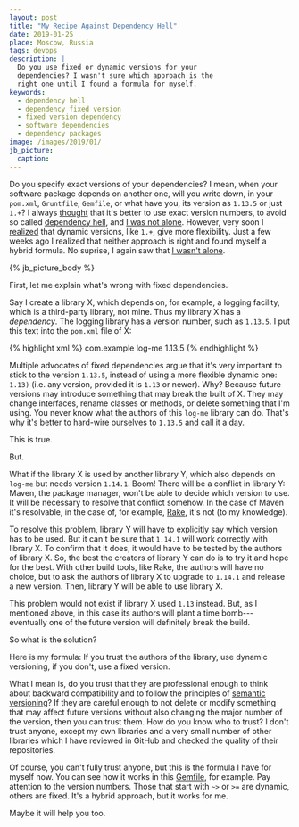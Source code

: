 ```yaml
---
layout: post
title: "My Recipe Against Dependency Hell"
date: 2019-01-25
place: Moscow, Russia
tags: devops
description: |
  Do you use fixed or dynamic versions for your
  dependencies? I wasn't sure which approach is the
  right one until I found a formula for myself.
keywords:
  - dependency hell
  - dependency fixed version
  - fixed version dependency
  - software dependencies
  - dependency packages
image: /images/2019/01/
jb_picture:
  caption:
---
```


Do you specify exact versions of your dependencies? I mean, when your
software package depends on another one, will you write down, in your `pom.xml`,
`Gruntfile`, `Gemfile`, or what have you, its version as `1.13.5` or just
`1.+`? I always [thought](https://twitter.com/yegor256/status/1059856548112068608)
that it's better to use exact version numbers,
to avoid so called [dependency hell](https://en.wikipedia.org/wiki/Dependency_hell),
and [I was not alone](https://blog.danlew.net/2015/09/09/dont-use-dynamic-versions-for-your-dependencies/).
However, very soon I [realized](https://twitter.com/yegor256/status/1060538705260265474)
that dynamic versions, like `1.+`, give more flexibility.
Just a few weeks ago I realized that neither approach
is right and found myself a hybrid formula. No suprise, I again saw that
[I wasn't alone](https://brock.io/post/repeatable_android_builds/).

<!--more-->

{% jb_picture_body %}

First, let me explain what's wrong with fixed dependencies.

Say I create a library X, which depends on, for example, a logging
facility, which is a third-party library, not mine. Thus my library X has
a _dependency_. The logging library has a version number, such as
`1.13.5`. I put this text into the `pom.xml` file of X:

{% highlight xml %}
<dependency>
  <groupId>com.example</groupId>
  <artifactId>log-me</artifactId>
  <version>1.13.5</version>
</dependency>
{% endhighlight %}

Multiple advocates of fixed dependencies argue that it's very important
to stick to the version `1.13.5`, instead of using a more flexible dynamic
one: `1.13)` (i.e. any version, provided it is `1.13` or newer).
Why? Because future versions may introduce something that
may break the built of X. They may change interfaces, rename classes or methods,
or delete something that I'm using. You never know what the authors of this
`log-me` library can do. That's why it's better to hard-wire ourselves to `1.13.5` and
call it a day.

This is true.

But.

What if the library X is used by another library Y, which also depends on
`log-me` but needs version `1.14.1`. Boom! There will be a conflict
in library Y: Maven, the package manager, won't be able to decide
which version to use. It will be necessary to resolve that conflict somehow.
In the case of Maven it's resolvable, in the case of, for example,
[Rake](https://github.com/ruby/rake), it's not (to my knowledge).

To resolve this problem, library Y will have to explicitly say which version
has to be used. But it can't be sure that `1.14.1` will work correctly with
library X. To confirm that it does, it would have to be tested by the authors of library
X. So, the best the creators of library Y can do is to try it and hope
for the best. With other build tools, like Rake, the authors will have no choice,
but to ask the authors of library X to upgrade to `1.14.1` and release
a new version. Then, library Y will be able to use library X.

This problem would not exist if library X used `1.13` instead.
But, as I mentioned above, in this case its authors will plant a time bomb---eventually
one of the future version will definitely break the build.

So what is the solution?

Here is my formula: If you trust the authors of the library, use dynamic versioning,
if you don't, use a fixed version.

What I mean is, do you trust that they are professional enough to think about
backward compatibility and to follow the principles of [semantic versioning](https://semver.org/)?
If they are careful enough to not delete or modify something
that may affect future versions without also changing the major number of the version,
then you can trust them. How do you know who to trust? I don't trust anyone, except
my own libraries and a very small number of other libraries which I have reviewed in GitHub and checked
the quality of their repositories.

Of course, you can't fully trust anyone, but this is the formula I
have for myself now. You can see how it works in this
[Gemfile](https://github.com/zold-io/zold/blob/master/zold.gemspec), for example.
Pay attention to the version numbers. Those that start with `~>` or `>=` are dynamic,
others are fixed. It's a hybrid approach, but it works for me.

Maybe it will help you too.


